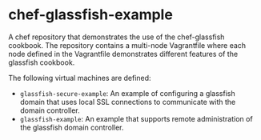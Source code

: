 chef-glassfish-example
======================

A chef repository that demonstrates the use of the chef-glassfish cookbook.
The repository contains a multi-node Vagrantfile where each node defined
in the Vagrantfile demonstrates different features of the glassfish cookbook.

The following virtual machines are defined:

* `glassfish-secure-example`: An example of configuring a glassfish domain
  that uses local SSL connections to communicate with the domain controller.
* `glassfish-example`: An example that supports remote administration of the
  glassfish domain controller.
